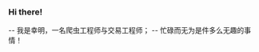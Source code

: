 ### Hi there!

-- 我是幸明，一名爬虫工程师与交易工程师；
-- 忙碌而无为是件多么无趣的事情！

<!--
**LiuXingMing/liuxingming** is a ✨ _special_ ✨ repository because its `README.md` (this file) appears on your GitHub profile.

Here are some ideas to get you started:

- 🔭 I’m currently working on ...
- 🌱 I’m currently learning ...
- 👯 I’m looking to collaborate on ...
- 🤔 I’m looking for help with ...
- 💬 Ask me about ...
- 📫 How to reach me: ...
- 😄 Pronouns: ...
- ⚡ Fun fact: ...
-->
